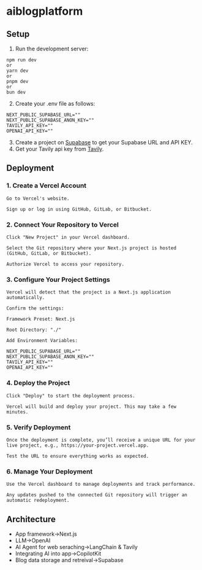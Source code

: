 # aiblogplatform
## Setup
1. Run the development server:
```
npm run dev
or
yarn dev
or
pnpm dev
or 
bun dev
```

2. Create your .env file as follows:
```
NEXT_PUBLIC_SUPABASE_URL=""
NEXT_PUBLIC_SUPABASE_ANON_KEY=""
TAVILY_API_KEY=""
OPENAI_API_KEY=""
```

3. Create a project on [Supabase](http://supabase.com/) to get your Supabase URL and API KEY.
4. Get your Tavily api key from [Tavily](https://app.tavily.com/home).

## Deployment

### 1. Create a Vercel Account
   
    Go to Vercel's website.
    
    Sign up or log in using GitHub, GitLab, or Bitbucket.

### 2. Connect Your Repository to Vercel
   
    Click "New Project" in your Vercel dashboard.
    
    Select the Git repository where your Next.js project is hosted (GitHub, GitLab, or Bitbucket).
    
    Authorize Vercel to access your repository.

### 3. Configure Your Project Settings
   
    Vercel will detect that the project is a Next.js application automatically.
    
    Confirm the settings:
    
    Framework Preset: Next.js
    
    Root Directory: "./"
    
    Add Environment Variables:
    
    NEXT_PUBLIC_SUPABASE_URL=""
    NEXT_PUBLIC_SUPABASE_ANON_KEY=""
    TAVILY_API_KEY=""
    OPENAI_API_KEY=""
  
### 4. Deploy the Project
   
    Click "Deploy" to start the deployment process.
    
    Vercel will build and deploy your project. This may take a few minutes.

### 5. Verify Deployment
    
    Once the deployment is complete, you’ll receive a unique URL for your live project, e.g., https://your-project.vercel.app.
    
    Test the URL to ensure everything works as expected.

### 6. Manage Your Deployment
    
    Use the Vercel dashboard to manage deployments and track performance.
    
    Any updates pushed to the connected Git repository will trigger an automatic redeployment.

## Architecture
<ul>
<li>App framework->Next.js
<li>LLM->OpenAI
<li>AI Agent for web seraching->LangChain & Tavily
<li>Integrating AI into app->CopilotKit
<li>Blog data storage and retreival->Supabase
</ul>
